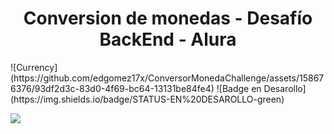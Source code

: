 <h1 align="center"> Conversion de monedas - Desafío BackEnd - Alura </h1>
![Currency](https://github.com/edgomez17x/ConversorMonedaChallenge/assets/158676376/93df2d3c-83d0-4f69-bc64-13131be84fe4)
![Badge en Desarollo](https://img.shields.io/badge/STATUS-EN%20DESAROLLO-green)
<p align="left"><img src="https://img.shields.io/badge/STATUS-EN%20DESAROLLO-green"></p>

